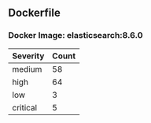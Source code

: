 ## Dockerfile

### Docker Image: elasticsearch:8.6.0
| Severity | Count |
|----------|-------|
| medium | 58 |
| high | 64 |
| low | 3 |
| critical | 5 |